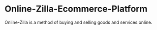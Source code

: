 # Online-Zilla-Ecommerce-Platform
Online-Zilla is a method of buying and selling goods and services online.
